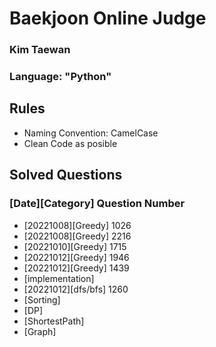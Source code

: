 # Baekjoon Online Judge
### Kim Taewan
### Language: "Python" 


## Rules
- Naming Convention: CamelCase
- Clean Code as posible


## Solved Questions
### [Date][Category] Question Number
- [20221008][Greedy] 1026
- [20221008][Greedy] 2216
- [20221010][Greedy] 1715
- [20221012][Greedy] 1946
- [20221012][Greedy] 1439
- [implementation]
- [20221012][dfs/bfs] 1260
- [Sorting]
- [DP]
- [ShortestPath]
- [Graph]